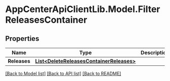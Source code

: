 # AppCenterApiClientLib.Model.FilterReleasesContainer
## Properties

Name | Type | Description | Notes
------------ | ------------- | ------------- | -------------
**Releases** | [**List&lt;DeleteReleasesContainerReleases&gt;**](DeleteReleasesContainerReleases.md) |  | [optional] 

[[Back to Model list]](../README.md#documentation-for-models) [[Back to API list]](../README.md#documentation-for-api-endpoints) [[Back to README]](../README.md)

